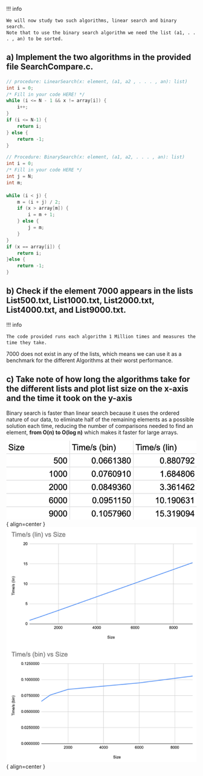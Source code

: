 

!!! info

    We will now study two such algorithms, linear search and binary search.  
    Note that to use the binary search algorithm we need the list (a1, . . . , an) to be sorted.




## a) Implement the two algorithms in the provided file SearchCompare.c.
```c
// procedure: LinearSearch(x: element, (a1, a2 , . . . , an): list)
int i = 0;  
/* Fill in your code HERE! */  
while (i <= N - 1 && x != array[i]) {  
    i++;  
}  
if (i <= N-1) {  
    return i;  
} else {  
    return -1;  
}
```

```c
// Procedure: BinarySearch(x: element, (a1, a2, . . . , an): list)
int i = 0;  
/* Fill in your code HERE */  
int j = N;  
int m;  
  
while (i < j) {  
    m = (i + j) / 2;  
    if (x > array[m]) {  
        i = m + 1;  
    } else {  
        j = m;  
    }  
}  
if (x == array[i]) {  
    return i;  
}else {  
    return -1;  
}
```


## b) Check if the element 7000 appears in the lists List500.txt, List1000.txt, List2000.txt, List4000.txt, and List9000.txt.

!!! info

    The code provided runs each algorithm 1 Million times and measures the time they take.

7000 does not exist in any of the lists, which means we can use it as a benchmark for the different Algorithms at their worst performance.


## c) Take note of how long the algorithms take for the different lists and plot list size on the x-axis and the time it took on the y-axis

Binary search is faster than linear search because it uses the ordered nature of our data, to eliminate half of the remaining elements as a possible solution each time, reducing the number of comparisons needed to find an element, **from O(n) to O(log n)** which makes it faster for large arrays.


![Image title](pictures/2c1.png){ align=center }
![Image title](pictures/2c.png){ align=center }

